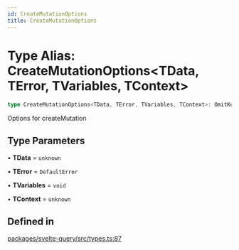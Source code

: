 ```yaml
---
id: CreateMutationOptions
title: CreateMutationOptions
---
```


# Type Alias: CreateMutationOptions\<TData, TError, TVariables, TContext\>

```ts
type CreateMutationOptions<TData, TError, TVariables, TContext>: OmitKeyof<MutationObserverOptions<TData, TError, TVariables, TContext>, "_defaulted">;
```

Options for createMutation

## Type Parameters

• **TData** = `unknown`

• **TError** = `DefaultError`

• **TVariables** = `void`

• **TContext** = `unknown`

## Defined in

[packages/svelte-query/src/types.ts:87](https://github.com/TanStack/query/blob/dac5da5416b82b0be38a8fb34dde1fc6670f0a59/packages/svelte-query/src/types.ts#L87)
